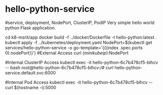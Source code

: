 # hello-python-service
#service, deployment, NodePort, ClusterIP, PodIP
Very simple hello world python Flask application.

cd k8-msrit/app
docker build -f ../docker/Dockerfile -t hello-python:latest .
kubectl apply -f ../kubernetes/deployment.yaml
NodePort=$(kubectl get services/hello-python-service -o go-template='{{(index .spec.ports 0).nodePort}}')
#External Access
curl $(minikube ip):$NodePort

#Internal ClusterIP Access 
kubectl exec -it hello-python-6c7b478cf5-blhcv -- bash
root@hello-python-6c7b478cf5-blhcv:/# curl hello-python-service.default.svc:6000

#Internal Pod Access
kubectl exec -it hello-python-6c7b478cf5-blhcv -- curl $(hostname -i):5000
